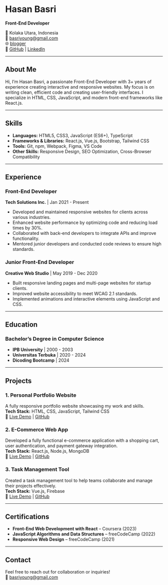 # **Hasan Basri**  
**Front-End Developer**  

📍 Kolaka Utara, Indonesia  
📧 basriyoung@gmail.com  
🌐 [blogger](https://basriyoung.blogspot.com/)  
🔗 [GitHub](https://github.com/basriyoung) | [LinkedIn](https://www.linkedin.com/in/hasan-basri-2a9347166/)  

---

## **About Me**  
Hi, I’m Hasan Basri, a passionate Front-End Developer with 3+ years of experience creating interactive and responsive websites. My focus is on writing clean, efficient code and creating user-friendly interfaces. I specialize in HTML, CSS, JavaScript, and modern front-end frameworks like React.js.

---

## **Skills**  
- **Languages:** HTML5, CSS3, JavaScript (ES6+), TypeScript  
- **Frameworks & Libraries:** React.js, Vue.js, Bootstrap, Tailwind CSS  
- **Tools:** Git, npm, Webpack, Figma, VS Code  
- **Other Skills:** Responsive Design, SEO Optimization, Cross-Browser Compatibility  

---

## **Experience**  
### **Front-End Developer**  
**Tech Solutions Inc.** | Jan 2021 - Present  
- Developed and maintained responsive websites for clients across various industries.  
- Enhanced website performance by optimizing code and reducing load times by 30%.  
- Collaborated with back-end developers to integrate APIs and improve functionality.  
- Mentored junior developers and conducted code reviews to ensure high standards.  

### **Junior Front-End Developer**  
**Creative Web Studio** | May 2019 - Dec 2020  
- Built responsive landing pages and multi-page websites for startup clients.  
- Improved website accessibility to meet WCAG 2.1 standards.  
- Implemented animations and interactive elements using JavaScript and CSS.  

---

## **Education**  
### **Bachelor’s Degree in Computer Science**  
- **IPB University** | 2000 - 2003
- **Universitas Terbuka** | 2020 - 2024  
- **Dicoding Bootcamp** | 2024 
---

## **Projects**  

### **1. Personal Portfolio Website**  
A fully responsive portfolio website showcasing my work and skills.  
**Tech Stack:** HTML, CSS, JavaScript, Tailwind CSS  
🔗 [Live Demo](https://basriyoung.blogsopt.com) | [GitHub](https://github.com/portfolio)  

### **2. E-Commerce Web App**  
Developed a fully functional e-commerce application with a shopping cart, user authentication, and payment gateway integration.  
**Tech Stack:** React.js, Node.js, MongoDB  
🔗 [Live Demo](https://google.com) | [GitHub](https://github.com/e-comerce)  

### **3. Task Management Tool**  
Created a task management tool to help teams collaborate and manage their projects effectively.  
**Tech Stack:** Vue.js, Firebase  
🔗 [Live Demo](https://tech.com) | [GitHub](https://github.com/task-manager)  

---

## **Certifications**  
- **Front-End Web Development with React** – Coursera (2023)  
- **JavaScript Algorithms and Data Structures** – freeCodeCamp (2022)  
- **Responsive Web Design** – freeCodeCamp (2021)  

---

## **Contact**  
Feel free to reach out for collaboration or inquiries!  
📧 basriyoung@gmail.com  

